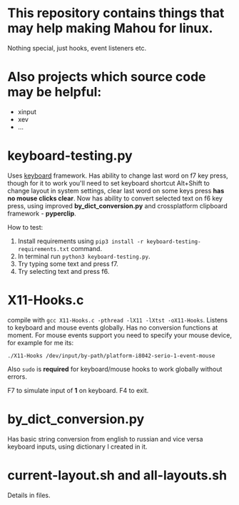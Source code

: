 # This repository contains things that may help making Mahou for linux.

Nothing special, just hooks, event listeners etc.

# Also projects which source code may be helpful:

- xinput
- xev
- ...

# keyboard-testing.py

Uses [keyboard](https://github.com/boppreh/keyboard) framework.
Has ability to change last word on f7 key press, though for it to work you'll need to set keyboard shortcut Alt+Shift to change layout in system settings, clear last word on some keys press **has no mouse clicks clear**.
Now has ability to convert selected text on f6 key press, using improved **by_dict_conversion.py** and crossplatform clipboard framework - **pyperclip**.

How to test: 

1. Install requirements using `pip3 install -r keyboard-testing-requirements.txt` command.
2. In terminal run `python3 keyboard-testing.py`.
3. Try typing some text and press f7.
4. Try selecting text and press f6.

# X11-Hooks.c

compile with `gcc X11-Hooks.c -pthread -lX11 -lXtst -oX11-Hooks`.
Listens to keyboard and mouse events globally. Has no conversion functions at moment. 
For mouse events support you need to specify your mouse device, for example for me its:
```
./X11-Hooks /dev/input/by-path/platform-i8042-serio-1-event-mouse
```
Also `sudo` is **required** for keyboard/mouse hooks to work globally without errors.

F7 to simulate input of **1** on keyboard. F4 to exit.

# by_dict_conversion.py

Has basic string conversion from english to russian and vice versa keyboard inputs, using dictionary I created in it. 

# current-layout.sh and all-layouts.sh

Details in files.

